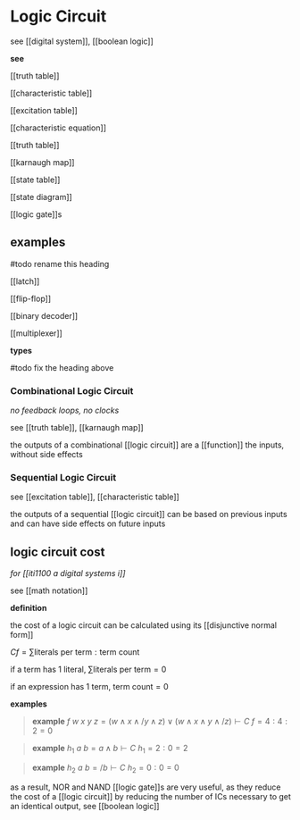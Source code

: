 # Logic Circuit

see [[digital system]], [[boolean logic]]

**see**

[[truth table]]

[[characteristic table]]

[[excitation table]]

[[characteristic equation]]

[[truth table]]

[[karnaugh map]]

[[state table]]

[[state diagram]]

[[logic gate]]s

## examples

#todo rename this heading

[[latch]]

[[flip-flop]]

[[binary decoder]]

[[multiplexer]]

**types**

#todo fix the heading above

### Combinational Logic Circuit

_no feedback loops, no clocks_

see [[truth table]], [[karnaugh map]]

the outputs of a combinational [[logic circuit]] are a [[function]] the inputs, without side effects

### Sequential Logic Circuit

see [[excitation table]], [[characteristic table]]

the outputs of a sequential [[logic circuit]] can be based on previous inputs and can have side effects on future inputs

## logic circuit cost

_for [[iti1100 a digital systems i]]_

see [[math notation]]

**definition**

the cost of a logic circuit can be calculated using its [[disjunctive normal form]]

$C f = \sum \text{literals per term} : \text{term count}$

if a term has $1$ literal, $\sum \text{literals per term} = 0$

if an expression has $1$ term, $\text{term count} = 0$

**examples**

> **example** $f\ w\ x\ y\ z = (w \land x \land /y \land z) \lor (w \land x \land y \land /z) \vdash C\ f = 4 : 4 : 2 = 0$

> **example** $h_1\ a\ b = a \land b \vdash C\ h_1 = 2 : 0 = 2$

> **example** $h_2\ a\ b = /b \vdash C\ h_2 = 0 : 0 = 0$

as a result, NOR and NAND [[logic gate]]s are very useful, as they reduce the cost of a [[logic circuit]] by reducing the number of ICs necessary to get an identical output, see [[boolean logic]]
